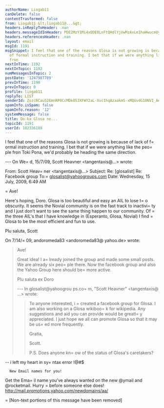```yaml
---
authorName: Liogab11
canDelete: false
contentTrasformed: false
from: Liogab11 &lt;liogab11@...&gt;
headers.inReplyToHeader: .nan
headers.messageIdInHeader: PDE2MzY1Mi4xODE0LnFtQHdlYjUwMzAxLm1haWwucmUyLnlhaG9vLmNvbT4=
headers.referencesHeader: .nan
layout: email
msgId: 1191
msgSnippet: I feel that one of the reasons Glosa is not growing is because of lack
  of formal instruction and training. I bet that if we were anything like the people
  fron
nextInTime: 1192
nextInTopic: 1192
numMessagesInTopic: 2
postDate: '1247987789'
prevInTime: 1190
prevInTopic: 0
profile: liogab11
replyTo: LIST
senderId: ZozcRCauS2EmnRP0CcMDkO5JXFWY2aL-Xvc1hqAzaakmS-xMQUvdG10NVI_AnYcCzzzOQoT9MInsN1Z8nEk7IbUQge4
spamInfo.isSpam: false
spamInfo.reason: '12'
systemMessage: false
title: Qo-ka Glosa ne...
topicId: 1191
userId: 182336189
---
```


I feel that one of the reasons Glosa is not growing is because of lack of f=
ormal instruction and training. I bet that if we were anything like the peo=
ple fron Toki Pona, we'd probably be heading the same direction.

--- On We=
d, 15/7/09, Scott Heavner <tangentaxis@...> wrote:


From: Scott Heav=
ner <tangentaxis@...>
Subject: Re: [glosalist] Re: Facebook group
To:=
 glosalist@yahoogroups.com
Date: Wednesday, 15 July, 2009, 6:49 AM








=
Ave!

Here's hoping, Doro. Glosa is too beautiful and easy an AIL to lose t=
o
obscurity. It seems the Novial community is on the fast track to
inactivi=
ty and I just don't want to see the same thing happen to our
community. Of =
the three AIL's that I have knowledge in (Esperanto,
Glosa, Novial) I find =
Glosa to be the most efficient and fun to use.

Plu saluta,
Scott

On 7/14/=
09, andoromeda83 <andoromeda83@ yahoo.de> wrote:
> Ave!
>
> Great idea! I a=
lready joined the group and made some small posts. We are
> already six peo=
ple there. Now the facebook group and also the Yahoo Group
> here should be=
 more active.
>
> Plu saluta ex
> Doro
>
> --- In glosalist@yahoogrou ps.co=
m, "Scott Heavner" <tangentaxis@ ...> wrote:
>>
>> To anyone interested, i =
created a facebook group for Glosa. I am also
>> working on a Glosa wikiboo=
k for wikipedia. Any suggestions and aid you can
>> provide would be greatl=
y appreciated. I just hope we all can promote Glosa
>> so that it may be us=
ed more frequently.
>>
>> Gratia,
>>
>> Scott.
>>
>>
>> P.S. Does anyone kn=
ow of the status of Glosa's caretakers?
>>
>
>
>

-- 
i left my heart in sy=
ntax error !@#$
















      New Email names for you! 
Get the Ema=
il name you've always wanted on the new @ymail and @rocketmail. 
Hurry =
before someone else does!
http://mail.promotions.yahoo.com/newdomains/aa/

=
[Non-text portions of this message have been removed]



